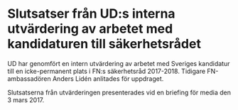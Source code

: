 # Slutsatser från UD:s interna utvärdering av arbetet med kandidaturen till säkerhetsrådet

UD har genomfört en intern utvärdering av arbetet med
Sveriges kandidatur till en icke\-permanent plats i FN:s säkerhetsråd 2017\-2018\. Tidigare FN\-ambassadören Anders Lidén anlitades för uppdraget.

Slutsatserna från utvärderingen presenterades vid en briefing för media den 3 mars 2017\.
